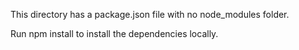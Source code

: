 This directory has a package.json file with no node_modules folder.

Run npm install to install the dependencies locally.